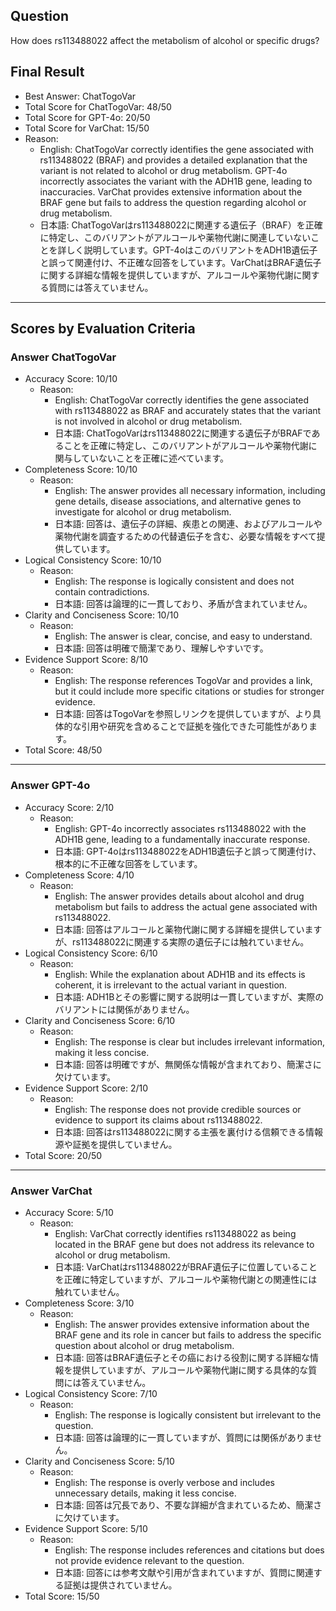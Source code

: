 ## Question

How does rs113488022 affect the metabolism of alcohol or specific drugs?

## Final Result

- Best Answer: ChatTogoVar
- Total Score for ChatTogoVar: 48/50
- Total Score for GPT-4o: 20/50
- Total Score for VarChat: 15/50
- Reason:
  - English: ChatTogoVar correctly identifies the gene associated with rs113488022 (BRAF) and provides a detailed explanation that the variant is not related to alcohol or drug metabolism. GPT-4o incorrectly associates the variant with the ADH1B gene, leading to inaccuracies. VarChat provides extensive information about the BRAF gene but fails to address the question regarding alcohol or drug metabolism.
  - 日本語: ChatTogoVarはrs113488022に関連する遺伝子（BRAF）を正確に特定し、このバリアントがアルコールや薬物代謝に関連していないことを詳しく説明しています。GPT-4oはこのバリアントをADH1B遺伝子と誤って関連付け、不正確な回答をしています。VarChatはBRAF遺伝子に関する詳細な情報を提供していますが、アルコールや薬物代謝に関する質問には答えていません。

---

## Scores by Evaluation Criteria

### Answer ChatTogoVar
- Accuracy Score: 10/10
  - Reason: 
    - English: ChatTogoVar correctly identifies the gene associated with rs113488022 as BRAF and accurately states that the variant is not involved in alcohol or drug metabolism.
    - 日本語: ChatTogoVarはrs113488022に関連する遺伝子がBRAFであることを正確に特定し、このバリアントがアルコールや薬物代謝に関与していないことを正確に述べています。
- Completeness Score: 10/10
  - Reason: 
    - English: The answer provides all necessary information, including gene details, disease associations, and alternative genes to investigate for alcohol or drug metabolism.
    - 日本語: 回答は、遺伝子の詳細、疾患との関連、およびアルコールや薬物代謝を調査するための代替遺伝子を含む、必要な情報をすべて提供しています。
- Logical Consistency Score: 10/10
  - Reason: 
    - English: The response is logically consistent and does not contain contradictions.
    - 日本語: 回答は論理的に一貫しており、矛盾が含まれていません。
- Clarity and Conciseness Score: 10/10
  - Reason: 
    - English: The answer is clear, concise, and easy to understand.
    - 日本語: 回答は明確で簡潔であり、理解しやすいです。
- Evidence Support Score: 8/10
  - Reason: 
    - English: The response references TogoVar and provides a link, but it could include more specific citations or studies for stronger evidence.
    - 日本語: 回答はTogoVarを参照しリンクを提供していますが、より具体的な引用や研究を含めることで証拠を強化できた可能性があります。
- Total Score: 48/50

---

### Answer GPT-4o
- Accuracy Score: 2/10
  - Reason: 
    - English: GPT-4o incorrectly associates rs113488022 with the ADH1B gene, leading to a fundamentally inaccurate response.
    - 日本語: GPT-4oはrs113488022をADH1B遺伝子と誤って関連付け、根本的に不正確な回答をしています。
- Completeness Score: 4/10
  - Reason: 
    - English: The answer provides details about alcohol and drug metabolism but fails to address the actual gene associated with rs113488022.
    - 日本語: 回答はアルコールと薬物代謝に関する詳細を提供していますが、rs113488022に関連する実際の遺伝子には触れていません。
- Logical Consistency Score: 6/10
  - Reason: 
    - English: While the explanation about ADH1B and its effects is coherent, it is irrelevant to the actual variant in question.
    - 日本語: ADH1Bとその影響に関する説明は一貫していますが、実際のバリアントには関係がありません。
- Clarity and Conciseness Score: 6/10
  - Reason: 
    - English: The response is clear but includes irrelevant information, making it less concise.
    - 日本語: 回答は明確ですが、無関係な情報が含まれており、簡潔さに欠けています。
- Evidence Support Score: 2/10
  - Reason: 
    - English: The response does not provide credible sources or evidence to support its claims about rs113488022.
    - 日本語: 回答はrs113488022に関する主張を裏付ける信頼できる情報源や証拠を提供していません。
- Total Score: 20/50

---

### Answer VarChat
- Accuracy Score: 5/10
  - Reason: 
    - English: VarChat correctly identifies rs113488022 as being located in the BRAF gene but does not address its relevance to alcohol or drug metabolism.
    - 日本語: VarChatはrs113488022がBRAF遺伝子に位置していることを正確に特定していますが、アルコールや薬物代謝との関連性には触れていません。
- Completeness Score: 3/10
  - Reason: 
    - English: The answer provides extensive information about the BRAF gene and its role in cancer but fails to address the specific question about alcohol or drug metabolism.
    - 日本語: 回答はBRAF遺伝子とその癌における役割に関する詳細な情報を提供していますが、アルコールや薬物代謝に関する具体的な質問には答えていません。
- Logical Consistency Score: 7/10
  - Reason: 
    - English: The response is logically consistent but irrelevant to the question.
    - 日本語: 回答は論理的に一貫していますが、質問には関係がありません。
- Clarity and Conciseness Score: 5/10
  - Reason: 
    - English: The response is overly verbose and includes unnecessary details, making it less concise.
    - 日本語: 回答は冗長であり、不要な詳細が含まれているため、簡潔さに欠けています。
- Evidence Support Score: 5/10
  - Reason: 
    - English: The response includes references and citations but does not provide evidence relevant to the question.
    - 日本語: 回答には参考文献や引用が含まれていますが、質問に関連する証拠は提供されていません。
- Total Score: 15/50